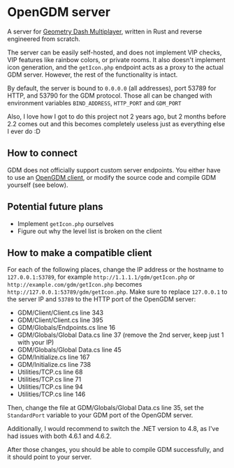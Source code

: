 # OpenGDM server

A server for [Geometry Dash Multiplayer](https://github.com/AlizerUncaged/GDM-Windows), written in Rust and reverse engineered from scratch.

The server can be easily self-hosted, and does not implement VIP checks, VIP features like rainbow colors, or private rooms. It also doesn't implement icon generation, and the `getIcon.php` endpoint acts as a proxy to the actual GDM server. However, the rest of the functionality is intact.

By default, the server is bound to `0.0.0.0` (all addresses), port 53789 for HTTP, and 53790 for the GDM protocol. Those all can be changed with environment variables `BIND_ADDRESS`, `HTTP_PORT` and `GDM_PORT`

Also, I love how I got to do this project not 2 years ago, but 2 months before 2.2 comes out and this becomes completely useless just as everything else I ever do :D

## How to connect

GDM does not officially support custom server endpoints. You either have to use an [OpenGDM client](https://github.com/dankmeme01/open-gdm-client), or modify the source code and compile GDM yourself (see below).

## Potential future plans

* Implement `getIcon.php` ourselves
* Figure out why the level list is broken on the client

## How to make a compatible client

For each of the following places, change the IP address or the hostname to `127.0.0.1:53789`, for example `http://1.1.1.1/gdm/getIcon.php` or `http://example.com/gdm/getIcon.php` becomes `http://127.0.0.1:53789/gdm/getIcon.php`. Make sure to replace `127.0.0.1` to the server IP and `53789` to the HTTP port of the OpenGDM server:

* GDM/Client/Client.cs line 343
* GDM/Client/Client.cs line 395
* GDM/Globals/Endpoints.cs line 16
* GDM/Globals/Global Data.cs line 37 (remove the 2nd server, keep just 1 with your IP)
* GDM/Globals/Global Data.cs line 45
* GDM/Initialize.cs line 167
* GDM/Initialize.cs line 738
* Utilities/TCP.cs line 68
* Utilities/TCP.cs line 71
* Utilities/TCP.cs line 94
* Utilities/TCP.cs line 146

Then, change the file at GDM/Globals/Global Data.cs line 35, set the `StandardPort` variable to your GDM port of the OpenGDM server.

Additionally, I would recommend to switch the .NET version to 4.8, as I've had issues with both 4.6.1 and 4.6.2.

After those changes, you should be able to compile GDM successfully, and it should point to your server.
